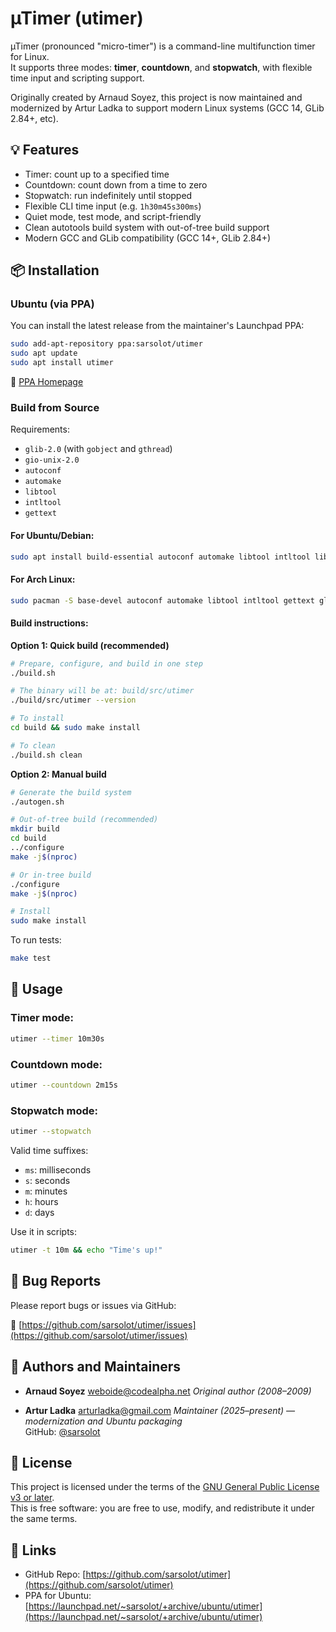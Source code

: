 # µTimer (utimer)

µTimer (pronounced "micro-timer") is a command-line multifunction timer for Linux.  
It supports three modes: **timer**, **countdown**, and **stopwatch**, with flexible time input and scripting support.

Originally created by Arnaud Soyez, this project is now maintained and modernized by Artur Ladka to support modern Linux systems (GCC 14, GLib 2.84+, etc).

## 💡 Features

- Timer: count up to a specified time
- Countdown: count down from a time to zero
- Stopwatch: run indefinitely until stopped
- Flexible CLI time input (e.g. `1h30m45s300ms`)
- Quiet mode, test mode, and script-friendly
- Clean autotools build system with out-of-tree build support
- Modern GCC and GLib compatibility (GCC 14+, GLib 2.84+)

## 📦 Installation

### Ubuntu (via PPA)

You can install the latest release from the maintainer's Launchpad PPA:

```bash
sudo add-apt-repository ppa:sarsolot/utimer
sudo apt update
sudo apt install utimer
```

🔗 [PPA Homepage](https://launchpad.net/~sarsolot/+archive/ubuntu/utimer)

### Build from Source

Requirements:
- `glib-2.0` (with `gobject` and `gthread`)
- `gio-unix-2.0`
- `autoconf`
- `automake`
- `libtool`
- `intltool`
- `gettext`

#### For Ubuntu/Debian:
```bash
sudo apt install build-essential autoconf automake libtool intltool libglib2.0-dev gettext
```

#### For Arch Linux:
```bash
sudo pacman -S base-devel autoconf automake libtool intltool gettext glib2
```

#### Build instructions:

**Option 1: Quick build (recommended)**
```bash
# Prepare, configure, and build in one step
./build.sh

# The binary will be at: build/src/utimer
./build/src/utimer --version

# To install
cd build && sudo make install

# To clean
./build.sh clean
```

**Option 2: Manual build**
```bash
# Generate the build system
./autogen.sh

# Out-of-tree build (recommended)
mkdir build
cd build
../configure
make -j$(nproc)

# Or in-tree build
./configure
make -j$(nproc)

# Install
sudo make install
```

To run tests:

```bash
make test
```

## 🚀 Usage

### Timer mode:

```bash
utimer --timer 10m30s
```

### Countdown mode:

```bash
utimer --countdown 2m15s
```

### Stopwatch mode:

```bash
utimer --stopwatch
```

Valid time suffixes:
- `ms`: milliseconds
- `s`: seconds
- `m`: minutes
- `h`: hours
- `d`: days

Use it in scripts:

```bash
utimer -t 10m && echo "Time's up!"
```

## 🐞 Bug Reports

Please report bugs or issues via GitHub:

🔗 [https://github.com/sarsolot/utimer/issues](https://github.com/sarsolot/utimer/issues)

## 👥 Authors and Maintainers

- **Arnaud Soyez** <weboide@codealpha.net>
  *Original author (2008–2009)*

- **Artur Ladka** <arturladka@gmail.com>
  *Maintainer (2025–present) — modernization and Ubuntu packaging*  
  GitHub: [@sarsolot](https://github.com/sarsolot)

## 🪪 License

This project is licensed under the terms of the [GNU General Public License v3 or later](LICENSE).  
This is free software: you are free to use, modify, and redistribute it under the same terms.

## 🔗 Links

- GitHub Repo: [https://github.com/sarsolot/utimer](https://github.com/sarsolot/utimer)
- PPA for Ubuntu: [https://launchpad.net/~sarsolot/+archive/ubuntu/utimer](https://launchpad.net/~sarsolot/+archive/ubuntu/utimer)
